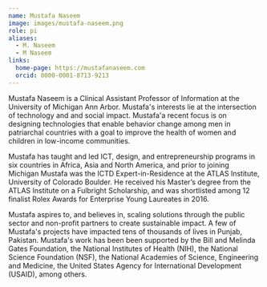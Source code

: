 ```yaml
---
name: Mustafa Naseem
image: images/mustafa-naseem.png
role: pi
aliases:
  - M. Naseem
  - M Naseem
links:
  home-page: https://mustafanaseem.com
  orcid: 0000-0001-8713-9213
---
```

Mustafa Naseem is a Clinical Assistant Professor of Information at the University of Michigan Ann Arbor. Mustafa's interests lie at the intersection of technology and and social impact. Mustafa'a recent focus is on designing technologies that enable behavior change among men in patriarchal countries with a goal to improve the health of women and children in low-income communities.

Mustafa has taught and led ICT, design, and entrepreneurship programs in six countries in Africa, Asia and North America, and prior to joining Michigan Mustafa was the ICTD Expert-in-Residence at the ATLAS Institute, University of Colorado Boulder. He received his Master’s degree from the ATLAS Institute on a Fulbright Scholarship, and was shortlisted among 12 finalist Rolex Awards for Enterprise Young Laureates in 2016.

Mustafa aspires to, and believes in, scaling solutions through the public sector and non-profit partners to create sustainable impact. A few of Mustafa's projects have impacted tens of thousands of lives in Punjab, Pakistan. Mustafa's work has been been supported by the Bill and Melinda Gates Foundation, the National Institutes of Health (NIH), the National Science Foundation (NSF), the National Academies of Science, Engineering and Medicine, the United States Agency for International Development (USAID), among others.
